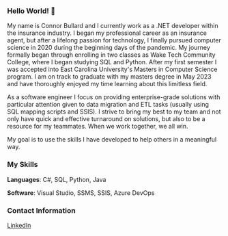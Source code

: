 ### Hello World! 👋

My name is Connor Bullard and I currently work as a .NET developer within the insurance industry. I began my professional career as an insurance agent, but after a lifelong passion for technology, I finally pursued computer science in 2020 during the beginning days of the pandemic. My journey formally began through enrolling in two classes as Wake Tech Community College, where I began studying SQL and Python. After my first semester I was accepted into East Carolina University's Masters in Computer Science program. I am on track to graduate with my masters degree in May 2023 and have thoroughly enjoyed my time learning about this limitless field.

As a software engineer I focus on providing enterprise-grade solutions with particular attention given to data migration and ETL tasks (usually using SQL mapping scripts and SSIS). I strive to bring my best to my team and not only have quick and effective turnaround on solutions, but also to be a resource for my teammates. When we work together, we all win.

My goal is to use the skills I have developed to help others in a meaningful way.

### My Skills

**Languages**: C#, SQL, Python, Java

**Software**: Visual Studio, SSMS, SSIS, Azure DevOps

### Contact Information
[LinkedIn](https://www.linkedin.com/in/connordbullard/)

<!--
**cdbullard/cdbullard** is a ✨ _special_ ✨ repository because its `README.md` (this file) appears on your GitHub profile.

Here are some ideas to get you started:

- 🔭 I’m currently working on ...
- 🌱 I’m currently learning ...
- 👯 I’m looking to collaborate on ...
- 🤔 I’m looking for help with ...
- 💬 Ask me about ...
- 📫 How to reach me: ...
- 😄 Pronouns: ...
- ⚡ Fun fact: ...
-->
